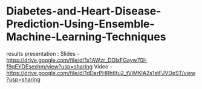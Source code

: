 # Diabetes-and-Heart-Disease-Prediction-Using-Ensemble-Machine-Learning-Techniques

results presentation : 
Slides - https://drive.google.com/file/d/1x1AWzr_DOlxFGayw70I-f9qEYDEsexhm/view?usp=sharing
Video - https://drive.google.com/file/d/1dDarPHRh6tu2_tViMKlA2s1stFJVDeST/view?usp=sharing
